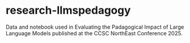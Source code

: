 # research-llmspedagogy
Data and notebook used in Evaluating the Padagogical Impact of Large Language Models published at the CCSC NorthEast Conference 2025.
